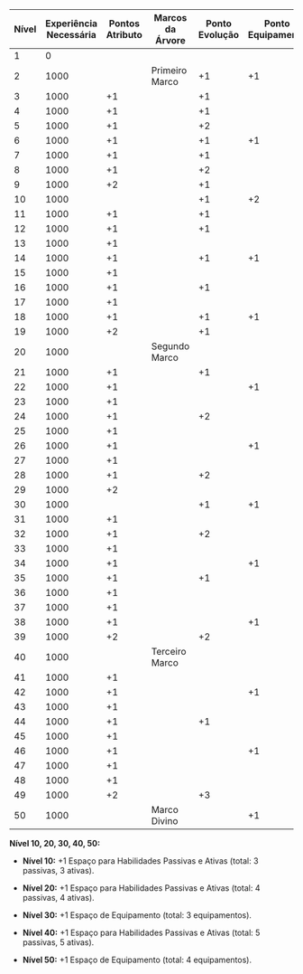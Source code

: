 
| Nível | Experiência Necessária | Pontos Atributo | Marcos da Árvore | Ponto Evolução | Ponto Equipamento |
| ----- | ---------------------- | --------------- | ---------------- | -------------- | ----------------- |
| 1     | 0                      |                 |                  |                |                   |
| 2     | 1000                   |                 | Primeiro Marco   | +1             | +1                |
| 3     | 1000                   | +1              |                  | +1             |                   |
| 4     | 1000                   | +1              |                  | +1             |                   |
| 5     | 1000                   | +1              |                  | +2             |                   |
| 6     | 1000                   | +1              |                  | +1             | +1                |
| 7     | 1000                   | +1              |                  | +1             |                   |
| 8     | 1000                   | +1              |                  | +2             |                   |
| 9     | 1000                   | +2              |                  | +1             |                   |
| 10    | 1000                   |                 |                  | +1             | +2                |
| 11    | 1000                   | +1              |                  | +1             |                   |
| 12    | 1000                   | +1              |                  | +1             |                   |
| 13    | 1000                   | +1              |                  |                |                   |
| 14    | 1000                   | +1              |                  | +1             | +1                |
| 15    | 1000                   | +1              |                  |                |                   |
| 16    | 1000                   | +1              |                  | +1             |                   |
| 17    | 1000                   | +1              |                  |                |                   |
| 18    | 1000                   | +1              |                  | +1             | +1                |
| 19    | 1000                   | +2              |                  | +1             |                   |
| 20    | 1000                   |                 | Segundo Marco    |                |                   |
| 21    | 1000                   | +1              |                  | +1             |                   |
| 22    | 1000                   | +1              |                  |                | +1                |
| 23    | 1000                   | +1              |                  |                |                   |
| 24    | 1000                   | +1              |                  | +2             |                   |
| 25    | 1000                   | +1              |                  |                |                   |
| 26    | 1000                   | +1              |                  |                | +1                |
| 27    | 1000                   | +1              |                  |                |                   |
| 28    | 1000                   | +1              |                  | +2             |                   |
| 29    | 1000                   | +2              |                  |                |                   |
| 30    | 1000                   |                 |                  | +1             | +1                |
| 31    | 1000                   | +1              |                  |                |                   |
| 32    | 1000                   | +1              |                  | +2             |                   |
| 33    | 1000                   | +1              |                  |                |                   |
| 34    | 1000                   | +1              |                  |                | +1                |
| 35    | 1000                   | +1              |                  | +1             |                   |
| 36    | 1000                   | +1              |                  |                |                   |
| 37    | 1000                   | +1              |                  |                |                   |
| 38    | 1000                   | +1              |                  |                | +1                |
| 39    | 1000                   | +2              |                  | +2             |                   |
| 40    | 1000                   |                 | Terceiro Marco   |                |                   |
| 41    | 1000                   | +1              |                  |                |                   |
| 42    | 1000                   | +1              |                  |                | +1                |
| 43    | 1000                   | +1              |                  |                |                   |
| 44    | 1000                   | +1              |                  | +1             |                   |
| 45    | 1000                   | +1              |                  |                |                   |
| 46    | 1000                   | +1              |                  |                | +1                |
| 47    | 1000                   | +1              |                  |                |                   |
| 48    | 1000                   | +1              |                  |                |                   |
| 49    | 1000                   | +2              |                  | +3             |                   |
| 50    | 1000                   |                 | Marco Divino     |                | +1                |


**Nível 10, 20, 30, 40, 50:**

- **Nível 10:** +1 Espaço para Habilidades Passivas e Ativas (total: 3 passivas, 3 ativas).
    
- **Nível 20:** +1 Espaço para Habilidades Passivas e Ativas (total: 4 passivas, 4 ativas).
    
- **Nível 30:** +1 Espaço de Equipamento (total: 3 equipamentos).
    
- **Nível 40:** +1 Espaço para Habilidades Passivas e Ativas (total: 5 passivas, 5 ativas).
    
- **Nível 50:** +1 Espaço de Equipamento (total: 4 equipamentos).